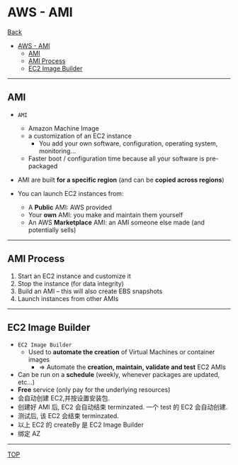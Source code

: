 # AWS - AMI

[Back](../index.md)

- [AWS - AMI](#aws---ami)
  - [AMI](#ami)
  - [AMI Process](#ami-process)
  - [EC2 Image Builder](#ec2-image-builder)

---

## AMI

- `AMI`

  - Amazon Machine Image
  - a customization of an EC2 instance
    - You add your own software, configuration, operating system, monitoring…
  - Faster boot / configuration time because all your software is pre-packaged

- AMI are built **for a specific region** (and can be **copied across regions**)
- You can launch EC2 instances from:
  - A **Public** AMI: AWS provided
  - Your **own** AMI: you make and maintain them yourself
  - An AWS **Marketplace** AMI: an AMI someone else made (and potentially sells)

---

## AMI Process

1. Start an EC2 instance and customize it
2. Stop the instance (for data integrity)
3. Build an AMI – this will also create EBS snapshots
4. Launch instances from other AMIs

---

## EC2 Image Builder

- `EC2 Image Builder`
  - Used to **automate the creation** of Virtual Machines or container images
    - => Automate the **creation, maintain, validate and test** EC2 AMIs
- Can be run on a **schedule** (weekly, whenever packages are updated, etc…)
- **Free** service (only pay for the underlying resources)
- 会自动创建 EC2,并按设置安装包.
- 创建好 AMI 后, EC2 会自动结束 terminzated. 一个 test 的 EC2 会自动创建.
- 测试后, 该 EC2 会结束 terminzated.
- 以上 EC2 的 createBy 是 EC2 Image Builder
- 绑定 AZ

---

[TOP](#aws---ami)
